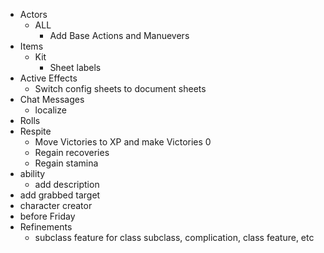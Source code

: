 -   Actors
    -   ALL
        -   Add Base Actions and Manuevers
-   Items
    -   Kit
        -   Sheet labels
-   Active Effects
    -   Switch config sheets to document sheets
-   Chat Messages
    -   localize
-   Rolls
-   Respite
    -   Move Victories to XP and make Victories 0
    -   Regain recoveries
    -   Regain stamina
-   ability
    -   add description
-   add grabbed target
-   character creator
-   before Friday
-   Refinements
    -   subclass feature for class subclass, complication, class feature, etc
